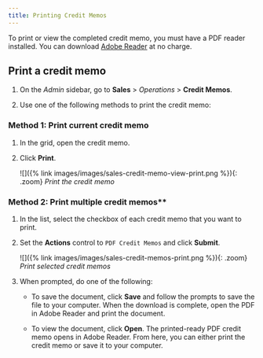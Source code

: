 ```yaml
---
title: Printing Credit Memos
---
```


To print or view the completed credit memo, you must have a PDF reader installed. You can download [Adobe Reader][1] at no charge.

## Print a credit memo

1. On the _Admin_ sidebar, go to **Sales** > _Operations_ > **Credit Memos**.

1. Use one of the following methods to print the credit memo:

### Method 1: Print current credit memo

1. In the grid, open the credit memo.

1. Click **Print**.

   ![]({% link images/images/sales-credit-memo-view-print.png %}){: .zoom}
   _Print the credit memo_

### Method 2: Print multiple credit memos**

1. In the list, select the checkbox of each credit memo that you want to print.

1. Set the **Actions** control to `PDF Credit Memos` and click **Submit**.

   ![]({% link images/images/sales-credit-memos-print.png %}){: .zoom}
   _Print selected credit memos_

1. When prompted, do one of the following:

   - To save the document, click **Save** and follow the prompts to save the file to your computer. When the download is complete, open the PDF in Adobe Reader and print the document.

   - To view the document, click **Open**. The printed-ready PDF credit memo opens in Adobe Reader. From here, you can either print the credit memo or save it to your computer.

[1]: https://www.adobe.com/products/reader.html "Get Adobe Reader"
